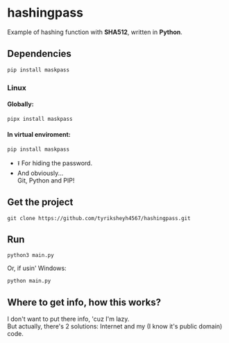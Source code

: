 # hashingpass
Example of hashing function with **SHA512**, written in **Python**.
## Dependencies
```bash
pip install maskpass
```
### Linux
#### Globally:
```bash
pipx install maskpass
```
#### In virtual enviroment:
```bash
pip install maskpass
```
- ⭱ For hiding the password.
- And obviously...<br>Git, Python and PIP!
## Get the project
```
git clone https://github.com/tyriksheyh4567/hashingpass.git
```
## Run
```
python3 main.py
```
Or, if usin' Windows:
```
python main.py
```
## Where to get info, how this works?
I don't want to put there info, 'cuz I'm lazy.\
But actually, there's 2 solutions: Internet and my (I know it's public domain) code.

